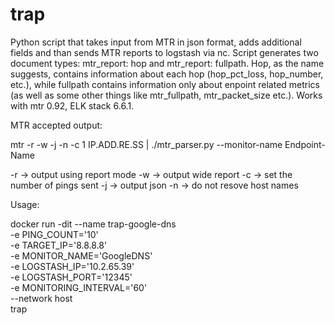 # trap
Python script that takes input from MTR in json format, adds additional fields and than sends MTR reports to logstash via nc. Script generates two document types: mtr_report: hop and mtr_report: fullpath. Hop, as the name suggests, contains information about each hop (hop_pct_loss, hop_number, etc.), while fullpath contains information only about enpoint related metrics (as well as some other things like mtr_fullpath, mtr_packet_size etc.). Works with mtr 0.92, ELK stack 6.6.1. 

MTR accepted output:

mtr -r -w -j -n -c 1 IP.ADD.RE.SS | ./mtr_parser.py --monitor-name Endpoint-Name

-r -> output using report mode
-w -> output wide report
-c -> set the number of pings sent
-j -> output json
-n -> do not resove host names


Usage:

docker run -dit --name trap-google-dns \
  -e PING_COUNT='10' \
  -e TARGET_IP='8.8.8.8' \
  -e MONITOR_NAME='GoogleDNS' \
  -e LOGSTASH_IP='10.2.65.39' \
  -e LOGSTASH_PORT='12345' \
  -e MONITORING_INTERVAL='60' \
  --network host \
  trap
